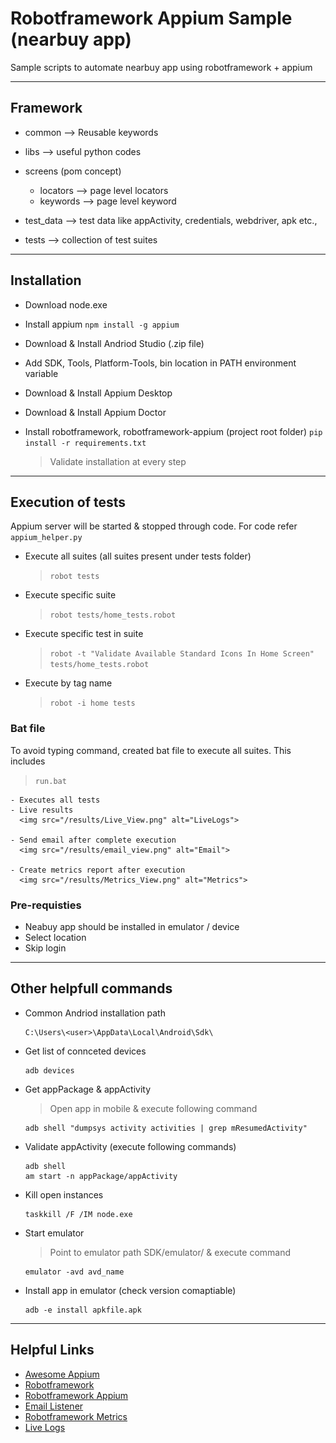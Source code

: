 # Robotframework Appium Sample (nearbuy app)

Sample scripts to automate nearbuy app using robotframework + appium

---

## Framework

 - common --> Reusable keywords

 - libs --> useful python codes

 - screens (pom concept)
   - locators --> page level locators
   - keywords --> page level keyword

 - test_data --> test data like appActivity, credentials, webdriver, apk etc.,

 - tests --> collection of test suites

---

## Installation

 - Download node.exe

 - Install appium
   `npm install -g appium`

 - Download & Install Andriod Studio (.zip file)

 - Add SDK, Tools, Platform-Tools, bin location in PATH environment variable

 - Download & Install Appium Desktop

 - Download & Install Appium Doctor

 - Install robotframework, robotframework-appium (project root folder)
   `pip install -r requirements.txt`

   > Validate installation at every step

---

## Execution of tests

 Appium server will be started & stopped through code. For code refer `appium_helper.py`

 - Execute all suites (all suites present under tests folder)
   > `robot tests`

 - Execute specific suite
   > `robot tests/home_tests.robot`

 - Execute specific test in suite
   > `robot -t "Validate Available Standard Icons In Home Screen" tests/home_tests.robot`

 - Execute by tag name
   > `robot -i home tests`

### Bat file

  To avoid typing command, created bat file to execute all suites. This includes

  > `run.bat`

    - Executes all tests
    - Live results
      <img src="/results/Live_View.png" alt="LiveLogs">

    - Send email after complete execution
      <img src="/results/email_view.png" alt="Email">

    - Create metrics report after execution
      <img src="/results/Metrics_View.png" alt="Metrics">

### Pre-requisties

 - Neabuy app should be installed in emulator / device
 - Select location
 - Skip login

---

## Other helpfull commands

 - Common Andriod installation path
    ```
    C:\Users\<user>\AppData\Local\Android\Sdk\
    ```

 - Get list of connceted devices
    ```
    adb devices
    ```

 - Get appPackage & appActivity
    > Open app in mobile & execute following command

    ```
    adb shell "dumpsys activity activities | grep mResumedActivity"
    ```

 - Validate appActivity (execute following commands)
   ```
   adb shell
   am start -n appPackage/appActivity
   ```

 - Kill open instances
   ```
   taskkill /F /IM node.exe
   ```

 - Start emulator
   > Point to emulator path SDK/emulator/ & execute command
   ```
   emulator -avd avd_name
   ```

 - Install app in emulator (check version comaptiable)
   ```
   adb -e install apkfile.apk
   ```

---
## Helpful Links

 - [Awesome Appium](https://github.com/SrinivasanTarget/awesome-appium)
 - [Robotframework](https://github.com/robotframework/robotframework)
 - [Robotframework Appium](https://github.com/serhatbolsu/robotframework-appiumlibrary)
 - [Email Listener](https://github.com/adiralashiva8/robotframework-email)
 - [Robotframework Metrics](https://github.com/adiralashiva8/robotframework-metrics)
 - [Live Logs](https://github.com/adiralashiva8/robotframework-live-logs)